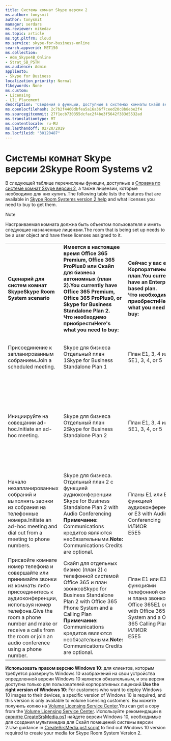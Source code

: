 ```yaml
---
title: Системы комнат Skype версии 2
ms.author: tonysmit
author: tonysmit
manager: serdars
ms.reviewer: mikedav
ms.topic: article
ms.tgt.pltfrm: cloud
ms.service: skype-for-business-online
search.appverid: MET150
ms.collection:
- Adm_Skype4B_Online
- Strat_SB_PSTN
ms.audience: Admin
appliesto:
- Skype for Business
localization_priority: Normal
f1keywords: None
ms.custom:
- Licensing
- LIL_Placement
description: 'Сведения о функции, доступные в системах комнаты Скайп версии 2. '
ms.openlocfilehash: 2c7b2f4460dbfea5a16a36f7ceed20c8b8ebe2f4
ms.sourcegitcommit: 27f1ecb730355dcfac2f4be3f5642f383d5532ad
ms.translationtype: MT
ms.contentlocale: ru-RU
ms.lasthandoff: 02/20/2019
ms.locfileid: "30120487"
---
```

# <a name="skype-room-systems-v2"></a><span data-ttu-id="d8b70-103">Системы комнат Skype версии 2</span><span class="sxs-lookup"><span data-stu-id="d8b70-103">Skype Room Systems v2</span></span>
<span data-ttu-id="d8b70-104"><a name="bkmk_srs"> </a></span><span class="sxs-lookup"><span data-stu-id="d8b70-104"></span></span>

<span data-ttu-id="d8b70-105">В следующей таблице перечислены функции, доступные в [Справка по системе комнат Skype версии 2](https://support.office.com/article/e667f40e-5aab-40c1-bd68-611fe0002ba2), а также лицензии, которые необходимо для них купить.</span><span class="sxs-lookup"><span data-stu-id="d8b70-105">The following table lists the features that are available in [Skype Room Systems version 2 help](https://support.office.com/article/e667f40e-5aab-40c1-bd68-611fe0002ba2) and what licenses you need to buy to get them.</span></span>
  
> [!NOTE]
> <span data-ttu-id="d8b70-106">Настраиваемая комната должна быть объектом пользователя и иметь следующие назначенные лицензии.</span><span class="sxs-lookup"><span data-stu-id="d8b70-106">The room that is being set up needs to be a user object and have these licenses assigned to it.</span></span> 
  
|||||
|:-----|:-----|:-----|:-----|
|<span data-ttu-id="d8b70-107">**Сценарий для систем комнат Skype**</span><span class="sxs-lookup"><span data-stu-id="d8b70-107">**Skype Room System scenario**</span></span> <br/> |<span data-ttu-id="d8b70-108">**Имеется в настоящее время Office 365 Premium, Office 365 ProPlus0 или Скайп для бизнеса автономных (план 2).**</span><span class="sxs-lookup"><span data-stu-id="d8b70-108">**You currently have Office 365 Premium, Office 365 ProPlus0, or Skype for Business Standalone Plan 2.**</span></span> <br/> <span data-ttu-id="d8b70-109">**Что необходимо приобрести**</span><span class="sxs-lookup"><span data-stu-id="d8b70-109">**Here's what you need to buy:**</span></span> <br/> |<span data-ttu-id="d8b70-110">**Сейчас у вас есть Корпоративный план.**</span><span class="sxs-lookup"><span data-stu-id="d8b70-110">**You currently have an Enterprise-based plan.**</span></span> <br/> <span data-ttu-id="d8b70-111">**Что необходимо приобрести**</span><span class="sxs-lookup"><span data-stu-id="d8b70-111">**Here's what you need to buy:**</span></span> <br/> |<span data-ttu-id="d8b70-112">**У вас есть Skype для бизнеса Server 2015 (локальный или гибридный).**</span><span class="sxs-lookup"><span data-stu-id="d8b70-112">**You have Skype for Business Server 2015 (on-premises or hybrid).**</span></span> <br/> <span data-ttu-id="d8b70-113">**Что необходимо приобрести**</span><span class="sxs-lookup"><span data-stu-id="d8b70-113">**Here's what you need to buy:**</span></span> <br/> |
|<span data-ttu-id="d8b70-114">Присоединение к запланированным собранием.</span><span class="sxs-lookup"><span data-stu-id="d8b70-114">Join a scheduled meeting.</span></span>  <br/> |<span data-ttu-id="d8b70-115">Skype для бизнеса Отдельный план 1</span><span class="sxs-lookup"><span data-stu-id="d8b70-115">Skype for Business Standalone Plan 1</span></span>  <br/> |<span data-ttu-id="d8b70-116">План E1, 3, 4 или 5</span><span class="sxs-lookup"><span data-stu-id="d8b70-116">E1, 3, 4, or 5</span></span>  <br/> |<span data-ttu-id="d8b70-117">Клиентская лицензия Server Standard для Skype для бизнеса</span><span class="sxs-lookup"><span data-stu-id="d8b70-117">Skype for Business Server Standard CAL</span></span>  <br/> |
|<span data-ttu-id="d8b70-118">Инициируйте на совещании ad-hoc.</span><span class="sxs-lookup"><span data-stu-id="d8b70-118">Initiate an ad-hoc meeting.</span></span>  <br/> |<span data-ttu-id="d8b70-119">Skype для бизнеса Отдельный план 2</span><span class="sxs-lookup"><span data-stu-id="d8b70-119">Skype for Business Standalone Plan 2</span></span>  <br/> |<span data-ttu-id="d8b70-120">План E1, 3, 4 или 5</span><span class="sxs-lookup"><span data-stu-id="d8b70-120">E1, 3, 4, or 5</span></span>  <br/> |<span data-ttu-id="d8b70-121">Клиентская лицензия Server Standard для Skype для бизнеса</span><span class="sxs-lookup"><span data-stu-id="d8b70-121">Skype for Business Server Standard CAL</span></span>  <br/> <span data-ttu-id="d8b70-122">Клиентская лицензия Server Enterprise для Skype для бизнеса</span><span class="sxs-lookup"><span data-stu-id="d8b70-122">Skype for Business Server Enterprise CAL</span></span>  <br/> |
|<span data-ttu-id="d8b70-123">Начало незапланированных собраний и выполнять звонки из собрания на телефонные номера.</span><span class="sxs-lookup"><span data-stu-id="d8b70-123">Initiate an ad-hoc meeting and dial out from a meeting to phone numbers.</span></span>  <br/> |<span data-ttu-id="d8b70-124">Skype для бизнеса. Отдельный план 2 с функцией аудиоконференции    </span><span class="sxs-lookup"><span data-stu-id="d8b70-124">Skype for Business Standalone Plan 2 with Audio Conferencing</span></span>  <br/> <span data-ttu-id="d8b70-125">**Примечание:** Communications кредитов являются необязательными.</span><span class="sxs-lookup"><span data-stu-id="d8b70-125">**Note:** Communications Credits are optional.</span></span>           |<span data-ttu-id="d8b70-126">Планы E1 или E3 с функцией аудиоконференции</span><span class="sxs-lookup"><span data-stu-id="d8b70-126">E1 or E3 with Audio Conferencing</span></span>  <br/> <span data-ttu-id="d8b70-127">ИЛИ</span><span class="sxs-lookup"><span data-stu-id="d8b70-127">OR</span></span>  <br/> <span data-ttu-id="d8b70-128">E5</span><span class="sxs-lookup"><span data-stu-id="d8b70-128">E5</span></span>  <br/> |<span data-ttu-id="d8b70-129">Skype для бизнеса Клиентская лицензия Standard</span><span class="sxs-lookup"><span data-stu-id="d8b70-129">Skype for Business Standard CAL</span></span>  <br/> <span data-ttu-id="d8b70-130">Клиентская лицензия Server Enterprise для Skype для бизнеса</span><span class="sxs-lookup"><span data-stu-id="d8b70-130">Skype for Business Server Enterprise CAL</span></span>  <br/> |
|<span data-ttu-id="d8b70-131">Присвойте комнате номер телефона и совершайте или принимайте звонки из комнаты либо присоединитесь к аудиоконференции, используя номер телефона.</span><span class="sxs-lookup"><span data-stu-id="d8b70-131">Give the room a phone number and make or receive a calls from the room or join an audio conference using a phone number.</span></span>  <br/> |<span data-ttu-id="d8b70-132">Скайп для отдельных бизнес (план 2) с телефонной системой Office 365 и план звонков</span><span class="sxs-lookup"><span data-stu-id="d8b70-132">Skype for Business Standalone Plan 2 with Office 365 Phone System and a Calling Plan</span></span>  <br/> <span data-ttu-id="d8b70-133">**Примечание:** Communications кредитов являются необязательными.</span><span class="sxs-lookup"><span data-stu-id="d8b70-133">**Note:** Communications Credits are optional.</span></span>           |<span data-ttu-id="d8b70-134">План E1 или E3 с функциями телефонной системы и плана звонков в Office 365</span><span class="sxs-lookup"><span data-stu-id="d8b70-134">E1 or E3 with Office 365 Phone System and a Office 365 Calling Plan</span></span>  <br/> <span data-ttu-id="d8b70-135">ИЛИ</span><span class="sxs-lookup"><span data-stu-id="d8b70-135">OR</span></span>  <br/> <span data-ttu-id="d8b70-136">E5</span><span class="sxs-lookup"><span data-stu-id="d8b70-136">E5</span></span>  <br/> |<span data-ttu-id="d8b70-137">Клиентская лицензия Server Standard для Skype для бизнеса</span><span class="sxs-lookup"><span data-stu-id="d8b70-137">Skype for Business Server Standard CAL</span></span>  <br/> <span data-ttu-id="d8b70-138">Skype для бизнеса Клиентская лицензия Server Plus</span><span class="sxs-lookup"><span data-stu-id="d8b70-138">Skype for Business Server Plus CAL</span></span>  <br/> |
   
 <span data-ttu-id="d8b70-139">**Использовать правом версию Windows 10**: для клиентов, которым требуется развернуть Windows 10 изображений на свои устройства определенной версии Windows 10 является обязательным, и эта версия доступна только для пользователей корпоративных лицензий.</span><span class="sxs-lookup"><span data-stu-id="d8b70-139">**Use the right version of Windows 10**: For customers who want to deploy Windows 10 images to their devices, a specific version of Windows 10 is required, and this version is only available to volume licensing customers.</span></span>  <span data-ttu-id="d8b70-140">Вы можете получить копию на [Volume Licensing Service Center](https://www.microsoft.com/Licensing/servicecenter/).</span><span class="sxs-lookup"><span data-stu-id="d8b70-140">You can get a copy from the [Volume Licensing Service Center](https://www.microsoft.com/Licensing/servicecenter/).</span></span> <span data-ttu-id="d8b70-141">Используйте рекомендации в [скрипте CreateSrsMedia.ps1](https://go.microsoft.com/fwlink/?linkid=867842) найдете версии Windows 10, необходимые для создания мультимедиа для Скайп помещений системы версии 2.</span><span class="sxs-lookup"><span data-stu-id="d8b70-141">Use guidance in [CreateSrsMedia.ps1 script](https://go.microsoft.com/fwlink/?linkid=867842) to find out Windows 10 version required to create your media for Skype Room System Version 2.</span></span>   
